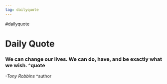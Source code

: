 ```yaml
---
tag: dailyquote
---
```


#dailyquote

# Daily Quote

### We can change our lives. We can do, have, and be exactly what we wish. ^quote
*-Tony Robbins* ^author
